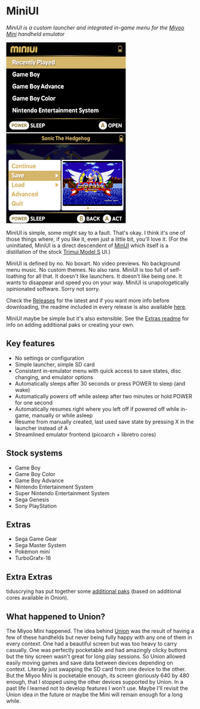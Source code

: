 # MiniUI

_MiniUI is a custom launcher and integrated in-game menu for the [Miyoo Mini](https://lemiyoo.cn/product/143.html) handheld emulator_

<img src="github/main.png" width=320 /> <img src="github/menu.png" width=320 />

MiniUI is simple, some might say to a fault. That's okay. I think it's one of those things where, if you like it, even just a little bit, you'll love it. (For the uninitiated, MiniUI is a direct descendent of [MinUI](https://github.com/shauninman/MinUI) which itself is a distillation of the stock [Trimui Model S](http://www.trimui.com) UI.)

MiniUI is defined by no. No boxart. No video previews. No background menu music. No custom themes. No also rans. MiniUI is too full of self-loathing for all that. It doesn't like launchers. It doesn't like being one. It wants to disappear and speed you on your way. MiniUI is unapologetically opinionated software. Sorry not sorry. 

Check the [Releases](https://github.com/shauninman/MiniUI/releases) for the latest and if you want more info before downloading, the readme included in every release is also available [here](https://github.com/shauninman/MiniUI/tree/main/skeleton). 

MiniUI maybe be simple but it's also extensible. See the [Extras readme](https://github.com/shauninman/MiniUI/tree/main/extras) for info on adding additional paks or creating your own.

## Key features

- No settings or configuration
- Simple launcher, simple SD card
- Consistent in-emulator menu with quick access to save states, disc changing, and emulator options
- Automatically sleeps after 30 seconds or press POWER to sleep (and wake)
- Automatically powers off while asleep after two minutes or hold POWER for one second
- Automatically resumes right where you left off if powered off while in-game, manually or while asleep
- Resume from manually created, last used save state by pressing X in the launcher instead of A
- Streamlined emulator frontend (picoarch + libretro cores)

## Stock systems

- Game Boy
- Game Boy Color
- Game Boy Advance
- Nintendo Entertainment System
- Super Nintendo Entertainment System
- Sega Genesis
- Sony PlayStation

## Extras

- Sega Game Gear
- Sega Master System
- Pokémon mini
- TurboGrafx-16

## Extra Extras

tiduscrying has put together some [additional paks](https://github.com/tiduscrying/MiniUI-Extra-Extras) (based on additional cores available in Onion).

## What happened to Union?

The Miyoo Mini happened. The idea behind [Union](https://github.com/shauninman/Union) was the result of having a few of these handhelds but never being fully happy with any one of them in every context. One had a beautiful screen but was too heavy to carry casually. One was perfectly pocketable and had amazingly clicky buttons but the tiny screen wasn't great for long play sessions. So Union allowed easily moving games and save data between devices depending on context. Literally just swapping the SD card from one device to the other. But the Miyoo Mini is pocketable enough, its screen gloriously 640 by 480 enough, that I stopped using the other devices supported by Union. In a past life I learned not to develop features I won't use. Maybe I'll revisit the Union idea in the future or maybe the Mini will remain enough for a long while.
